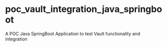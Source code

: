 # poc_vault_integration_java_springboot
A POC Java SpringBoot Application to test Vault functionality and integration
